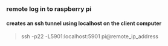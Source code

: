 ### remote log in to raspberry pi

#### creates an ssh tunnel using localhost on the client computer

> ssh -p22 -L5901:localhost:5901 pi@remote_ip_address
